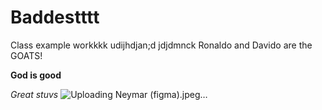 # Baddestttt
Class example workkkk
udijhdjan;d
jdjdmnck
Ronaldo and Davido are the GOATS!

**God is good** 

*Great stuvs* ![Uploading Neymar (figma).jpeg…]()
